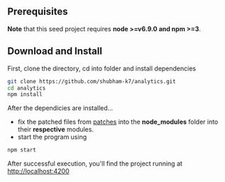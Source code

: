 ## Prerequisites
**Note** that this seed project requires  **node >=v6.9.0 and npm >=3**.
## Download and Install
First, clone the directory, cd into folder and install dependencies
```bash
git clone https://github.com/shubham-k7/analytics.git
cd analytics
npm install
```
After the dependicies are installed...
* fix the patched files from [patches](https://github.com/shubham-k7/analytics/tree/master/patches) into the **node_modules** folder into their **respective** modules.
* start the program using

```bash
npm start
```
After successful execution, you'll find the project running at [http://localhost:4200](http://localhost:4200)
